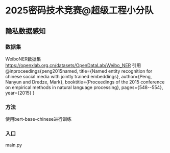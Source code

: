 # 2025密码技术竞赛@超级工程小分队
## 隐私数据感知
### 数据集
WeiboNER数据集
https://openxlab.org.cn/datasets/OpenDataLab/Weibo_NER
引用
@inproceedings{peng2015named,
title={Named entity recognition for chinese social media with jointly trained embeddings},
author={Peng, Nanyun and Dredze, Mark},
booktitle={Proceedings of the 2015 conference on empirical methods in natural language processing},
pages={548--554},
year={2015}
}
### 方法
使用bert-base-chinese进行训练
### 入口
main.py